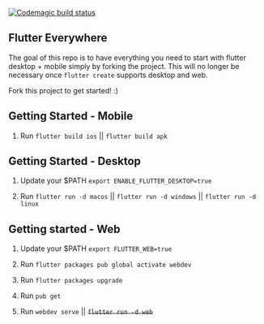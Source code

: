 [![Codemagic build status](https://api.codemagic.io/apps/5cd2d9cbc959181f99f3bc4b/5cd2d9cbc959181f99f3bc4a/status_badge.svg)](https://codemagic.io/apps/5cd2d9cbc959181f99f3bc4b/5cd2d9cbc959181f99f3bc4a/latest_build)

## Flutter Everywhere

The goal of this repo is to have everything you need to start with flutter desktop + mobile simply by forking the project. This will no longer be necessary once `flutter create` supports desktop and web.

Fork this project to get started! :)

## Getting Started - Mobile

1. Run `flutter build ios` || `flutter build apk`

## Getting Started - Desktop

1. Update your $PATH `export ENABLE_FLUTTER_DESKTOP=true`

2. Run `flutter run -d macos` || `flutter run -d windows` || `flutter run -d linux`

## Getting started - Web

1. Update your $PATH `export FLUTTER_WEB=true`

2. Run `flutter packages pub global activate webdev`

3. Run `flutter packages upgrade`

4. Run `pub get`

5. Run `webdev serve` || ~~`flutter run -d web`~~

